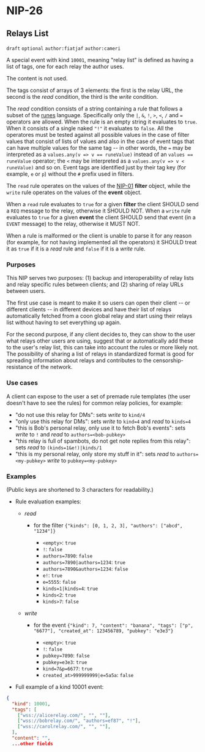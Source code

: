 NIP-26
======

Relays List
-----------

`draft` `optional` `author:fiatjaf` `author:cameri`

A special event with kind `10001`, meaning "relay list" is defined as having a list of tags, one for each relay the author uses.

The content is not used.

The tags consist of arrays of 3 elements: the first is the relay URL, the second is the _read_ condition, the third is the _write_ condition.

The _read_ condition consists of a string containing a rule that follows a subset of the [runes](https://pypi.org/project/runes/) language. Specifically only the `|`, `&`, `!`, `>`, `<`, `/` and `=` operators are allowed. When the rule is an empty string it evaluates to `true`. When it consists of a single naked `"!"` it evaluates to `false`. All the operatores must be tested against all possible values in the case of filter values that consist of lists of values and also in the case of event tags that can have multiple values for the same tag -- in other words, the `=` may be interpreted as a `values.any(v => v == runeValue)` instead of an `values == runeValue` operator; the `<` may be interpreted as a `values.any(v => v < runeValue)` and so on. Event tags are identified just by their tag key (for example, `e` or `p`) without the `#` prefix used in filters.

The `read` rule operates on the values of the [NIP-01](01.md) **filter** object, while the `write` rule operates on the values of the **event** object.

When a `read` rule evaluates to `true` for a given **filter** the client SHOULD send a `REQ` message to the relay, otherwise it SHOULD NOT. When a `write` rule evaluates to `true` for a given **event** the client SHOULD send that event (in a `EVENT` message) to the relay, otherwise it MUST NOT.

When a rule is malformed or the client is unable to parse it for any reason (for example, for not having implemented all the operators) it SHOULD treat it as `true` if it is a _read_ rule and `false` if it is a _write_ rule.

### Purposes

This NIP serves two purposes: (1) backup and interoperability of relay lists and relay specific rules between clients; and (2) sharing of relay URLs between users.

The first use case is meant to make it so users can open their client -- or different clients -- in different devices and have their list of relays automatically fetched from a coon global relay and start using their relays list without having to set everything up again.

For the second purpose, if any client decides to, they can show to the user what relays other users are using, suggest that or automatically add these to the user's relay list, this can take into account the rules or more likely not. The possibility of sharing a list of relays in standardized format is good for spreading information about relays and contributes to the censorship-resistance of the network.

### Use cases

A client can expose to the user a set of premade rule templates (the user doesn't have to see the rules) for common relay policies, for example:

  - "do not use this relay for DMs": sets _write_  to `kind/4`
  - "only use this relay for DMs": sets _write_ to `kind=4` and _read_ to `kinds=4`
  - "this is Bob's personal relay, only use it to fetch Bob's events": sets _write_ to `!` and _read_ to `authors=<bob-pubkey>`
  - "this relay is full of spambots, do not get note replies from this relay": sets _read_ to `(kinds=1&e!)|kinds/1`
  - "this is my personal relay, only store my stuff in it": sets _read_ to `authors=<my-pubkey>` _write_ to `pubkey=<my-pubkey>`

### Examples

(Public keys are shortened to 3 characters for readability.)

- Rule evaluation examples:

  - _read_

    - for the filter `{"kinds": [0, 1, 2, 3], "authors": ["abcd", "1234"]}`

      - `<empty>`: `true`
      - `!`: `false`
      - `authors=7890`: `false`
      - `authors=7890|authors=1234`: `true`
      - `authors=7890&authors=1234`: `false`
      - `e!`: `true`
      - `e=5555`: `false`
      - `kinds=1|kinds=4`: `true`
      - `kinds<2`: `true`
      - `kinds>7`: `false`

  - _write_

    - for the event `{"kind": 7, "content": "banana", "tags": ["p", "6677"], "created_at": 123456789, "pubkey": "e3e3"}`

      - `<empty>`: `true`
      - `!`: `false`
      - `pubkey=7890`: `false`
      - `pubkey=e3e3`: `true`
      - `kind=7&p=6677`: `true`
      - `created_at>999999999|e=5a5a`: `false`

- Full example of a kind 10001 event:

```json
{
  "kind": 10001,
  "tags": [
    ["wss://alicerelay.com/", "", ""],
    ["wss://bobrelay.com/", "authors=ef87", "!"],
    ["wss://carolrelay.com/", "", ""],
  ],
  "content": "",
  ...other fields
```
